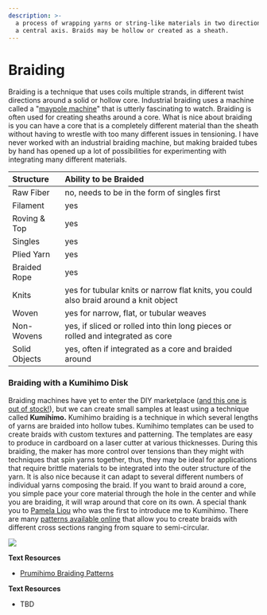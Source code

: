 ```yaml
---
description: >-
  a process of wrapping yarns or string-like materials in two directions around
  a central axis. Braids may be hollow or created as a sheath.
---
```


# Braiding

Braiding is a technique that uses coils multiple strands, in different twist directions around a solid or hollow core. Industrial braiding uses a machine called a "[maypole machine](https://www.youtube.com/watch?v=SKHuZEhrQ2E)" that is utterly fascinating to watch. Braiding is often used for creating sheaths around a core. What is nice about braiding is you can have a core that is a completely different material than the sheath without having to wrestle with too many different issues in tensioning. I have never worked with an industrial braiding machine, but making braided tubes by hand has opened up a lot of possibilities for experimenting with integrating many different materials. 

| Structure | Ability to be Braided |
| :--- | :--- |
| Raw Fiber | no, needs to be in the form of singles first |
| Filament | yes |
| Roving & Top | yes  |
| Singles | yes |
| Plied Yarn | yes |
| Braided Rope | yes  |
| Knits | yes for tubular knits or narrow flat knits,  you could also braid around a knit object |
| Woven | yes for narrow, flat, or tubular weaves |
| Non-Wovens | yes, if sliced or rolled into thin long pieces or rolled and integrated as core |
| Solid Objects | yes, often if integrated as a core and braided around |

### Braiding with a Kumihimo Disk

Braiding machines have yet to enter the DIY marketplace \([and this one is out of stock!](https://www.kickstarter.com/projects/mixedmediaeng/rope-omatic)\), but we can create small samples at least using a technique called **Kumihimo.** Kumihimo braiding is a technique in which several lengths of yarns are braided into hollow tubes. Kumihimo templates can be used to create braids with custom textures and patterning. The templates are easy to produce in cardboard on a laser cutter at various thicknesses. During this braiding, the maker has more control over tensions than they might with techniques that spin yarns together, thus, they may be ideal for applications that require brittle materials to be integrated into the outer structure of the yarn. It is also nice because it can adapt to several different numbers of individual yarns composing the braid. If you want to braid around a core, you simple pace your core material through the hole in the center and while you are braiding, it will wrap around that core on its own. A special thank you to [Pamela Liou](https://pamelaliou.com/) who was the first to introduce me to Kumihimo. There are many [patterns available online](https://prumihimo.com/resources/braiding-patterns/) that allow you to create braids with different cross sections ranging from square to semi-circular. 

![](../.gitbook/assets/kumihimo_1%20%281%29.jpg)



**Text Resources**

* [Prumihimo Braiding Patterns](https://prumihimo.com/resources/braiding-patterns/)

**Text Resources**

* TBD

